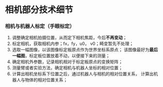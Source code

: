 # 相机部分技术细节

### 相机与机器人标定（手眼标定）
  1. 调整确定相机拍摄位置，从而定下相机焦距，今后**不再变动**；
  2. 标定相机，获取相机内参；fx，fy，u0， v0；畸变暂先不处理；
  3. 选取一幅图像，以该图像标定板原点作为世界坐标系原点；
      该图像最好为**最后一幅图**，标定板位置放着不动，以便接下来的测量；
  4. 确定相机外参数，记录相机相对于标定板原点的变换矩阵；
  5. 测量臂或者实验方法，确定相机与机器人坐标的相对位置；
  6. 计算出相机坐标系下位置之后，通过机器人与相机的相对位置关系，
      计算出机器人与物体的相对位置关系；
